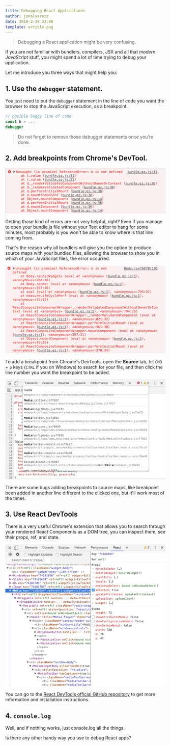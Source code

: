 ```yaml
---
title: Debugging React Applications
author: jonalvarezz
date: 2018-2-19 23:08
template: article.pug
---
```


> Debugging a React application might be very confusing.

If you are not familiar with bundlers, compilers, JSX and all that _modern JavaScript_ stuff, you might spend a lot of time trying to debug your application.

Let me introduce you three ways that might help you:

## 1. Use the `debugger` statement.

You just need to put the `debugger` statement in the line of code you want the browser to stop the JavaScript execution, as a breakpoint.

```javascript
// posible buggy line of code
const b = ...
debugger
```

> Do not forget to remove those debugger statements once you're done.

## 2. Add breakpoints from Chrome's DevTool.

<div class="text-center">

![Javascript error in bundle.js](2-undefined-in-bundle-js.png)

</div>

Getting those kind of errors are not very helpful, right? Even if you manage to open your bundle.js file without your Text editor to hang for some minutes, most probably is you won't be able to know where is that line coming from.

That's the reason why all bundlers will give you the option to produce source maps with your bundled files, allowing the browser to show you in which of your JavaScript files, the error occurred.

<div class="text-center">

![JavaScript error in body.jsx](2-undefined-in-body-jsx.png)

</div>

To add a breakpoint from Chrome's DevTools, open the **Source** tab, hit `CMD` + `p` keys (`CTRL` if you on Windows) to search for your file, and then click the line number you want the breakpoint to be added.

<div class="text-center">

![Searching source maps from DevTools.jsx](2-browser-sourcemaps.png)

</div>

There are some bugs adding breakpoints to source maps, like breakpoint been added in another line different to the clicked one, but it'll work most of the times.

## 3. Use React DevTools

There is a very useful Chrome's extension that allows you to search through your rendered React Components as a DOM tree, you can inspect them, see their props, ref, and state.

<div class="text-center">

![Searching React components in the DOM tree.jsx](3-react-devtools-components.png)

</div>

You can go to the [React DevTools official GitHub repository](https://github.com/facebook/react-devtools) to get more information and installation instructions.

## 4. `console.log`

Well, and if nothing works, just console.log all the things.

Is there any other handy way you use to debug React apps?
